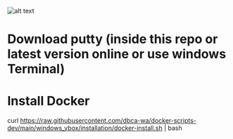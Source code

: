 ![alt text](https://raw.githubusercontent.com/dbca-wa/docker-scripts-dev/main/windows_vbox/installation/images/file__host_network_adapter.png)








# Download putty (inside this repo or latest version online or use windows Terminal)

# Install Docker
curl https://raw.githubusercontent.com/dbca-wa/docker-scripts-dev/main/windows_vbox/installation/docker-install.sh | bash

